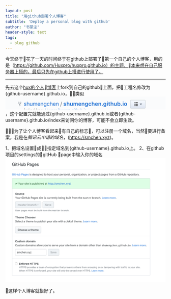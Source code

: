 ```yaml
---
layout: post
title: "用github部署个人博客"
subtitle: 'Deploy a personal blog with github'
author: "书蒙尘"
header-style: text
tags:
  - blog github
---
```


今天终于花了一天的时间终于在github上部署了第一个自己的个人博客，用的是（https://github.com/Huxpro/huxpro.github.io）的主题，本来想在自己服务器上搭的，最后只先在github上搭进行使用了。

---

先去这个[hux的个人博客]( https://github.com/Huxpro/huxpro.github.io)上fork到自己的github上面，把工程名修改为{github-username}.github.io，类似![img](/img/20181028/githubName.png)，这个配置完就能通过{github-username}.github.io或者{github-username}.github.io/index来访问你的博客，可能不会立即生效。

为了让个人博客看起来有自己的标志，可以注册一个域名，当然要进行备案，我是在*腾讯云申请的域名*，(https://smchen.xyz)。

1、把域名设置成指定域名到{github-username}.github.io上。
2、在github项目的settings的gitHub page中输入你的域名![img](/img/20181028/githubPage.png)
 
 这样个人博客就搭好了。